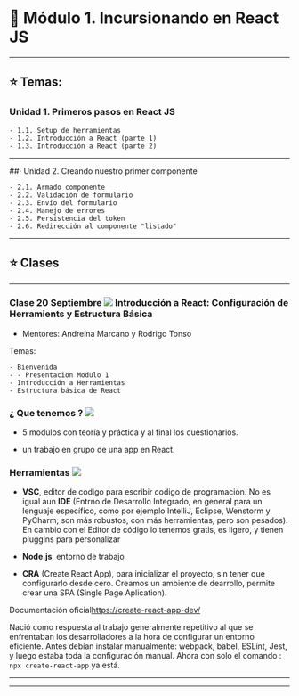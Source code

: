 # :star2: Módulo 1. Incursionando en React JS

---

## :star:  Temas:

### Unidad 1. Primeros pasos en React JS
```
- 1.1. Setup de herramientas
- 1.2. Introducción a React (parte 1)
- 1.3. Introducción a React (parte 2)
```

---

##· Unidad 2. Creando nuestro primer componente
```
- 2.1. Armado componente
- 2.2. Validación de formulario
- 2.3. Envío del formulario
- 2.4. Manejo de errores
- 2.5. Persistencia del token
- 2.6. Redirección al componente "listado"
```

---

## :star: Clases

---

### Clase 20 Septiembre <img src="https://img.icons8.com/clouds/24/000000/react.png"/> Introducción a React: Configuración de Herramients y Estructura Básica


- Mentores: Andreína Marcano y Rodrigo Tonso

Temas:
```
- Bienvenida
- - Presentacion Modulo 1
- Introducción a Herramientas
- Estructura básica de React
```


### ¿ Que tenemos ? <img src="https://img.icons8.com/external-others-zufarizal-robiyanto/24/000000/external-lup-mutualiz-ui-essential-others-zufarizal-robiyanto.png"/>


- 5 modulos con teoría y práctica y al final los cuestionarios.

- un trabajo en grupo de una app en React.


### Herramientas <img src="https://img.icons8.com/doodle/24/000000/maintenance.png"/>


- **VSC**, editor de codigo para escribir codigo de programación. No es igual aun **IDE** (Entrno de Desarrollo Integrado, en general para un lenguaje específico, como por ejemplo IntelliJ, Eclipse, Wenstorm y PyCharm; son más robustos, con más herramientas, pero son pesados). En cambio con el Editor de código lo tenemos gratis, es ligero, y tienen pluggins para personalizar

- **Node.js**, entorno de trabajo

- **CRA** (Create React App), para inicializar el proyecto, sin tener que configurarlo desde cero. Creamos un ambiente de dearrollo, permite crear una SPA (Single Page Aplication).

Documentación oficial[https://create-react-app-dev/](https://create-react-app-dev/)

Nació como respuesta al trabajo generalmente repetitivo al que se enfrentaban los desarrolladores a la hora de configurar un entorno eficiente. Antes debían instalar manualmente: webpack, babel, ESLint, Jest, y luego estaba toda la configuración manual. Ahora con solo el comando : ```npx create-react-app``` ya está.

---
---
